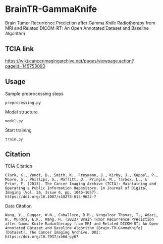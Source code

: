 # BrainTR-GammaKnife
Brain Tumor Recurrence Prediction after Gamma Knife Radiotherapy from MRI and Related DICOM-RT: An Open Annotated Dataset and Baseline Algorithm

## TCIA link

https://wiki.cancerimagingarchive.net/pages/viewpage.action?pageId=145753093


## Usage
Sample preprocessing steps
```
preprocessing.py
```

Model structure
```
model.py
```

Start training
```
train.py
```

## Citation
TCIA Citation
```
Clark, K., Vendt, B., Smith, K., Freymann, J., Kirby, J., Koppel, P., Moore, S., Phillips, S., Maffitt, D., Pringle, M., Tarbox, L., & Prior, F. (2013). The Cancer Imaging Archive (TCIA): Maintaining and Operating a Public Information Repository. In Journal of Digital Imaging (Vol. 26, Issue 6, pp. 1045–1057).  https://doi.org/10.1007/s10278-013-9622-7
```

Data Citation
```
Wang, Y., Duggar, W.N., Caballero, D.M., Vengaloor Thomas, T., Adari, N., Mundra, E.K., Wang, H. (2023) Brain Tumor Recurrence Prediction after Gamma Knife Radiotherapy from MRI and Related DICOM-RT: An Open Annotated Dataset and Baseline Algorithm (Brain-TR-GammaKnife) [Dataset]. The Cancer Imaging Archive. DOI:  https://doi.org/10.7937/xb6d-py67 
```
